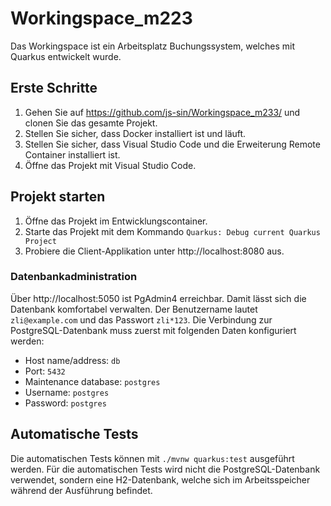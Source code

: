# Workingspace_m223
Das Workingspace ist ein Arbeitsplatz Buchungssystem, welches mit Quarkus entwickelt wurde.

## Erste Schritte

1. Gehen Sie auf https://github.com/js-sin/Workingspace_m233/ und clonen Sie das gesamte Projekt.
2. Stellen Sie sicher, dass Docker installiert ist und läuft.
3. Stellen Sie sicher, dass Visual Studio Code und die Erweiterung Remote Container installiert ist.
1. Öffne das Projekt mit Visual Studio Code.
## Projekt starten

1. Öffne das Projekt im Entwicklungscontainer.
1. Starte das Projekt mit dem Kommando `Quarkus: Debug current Quarkus Project`
1. Probiere die Client-Applikation unter http://localhost:8080 aus.

### Datenbankadministration

Über http://localhost:5050 ist PgAdmin4 erreichbar. Damit lässt sich die Datenbank komfortabel verwalten. Der Benutzername lautet `zli@example.com` und das Passwort `zli*123`. Die Verbindung zur PostgreSQL-Datenbank muss zuerst mit folgenden Daten konfiguriert werden:
 - Host name/address: `db`
 - Port: `5432`
 - Maintenance database: `postgres`
 - Username: `postgres`
 - Password: `postgres`

## Automatische Tests

Die automatischen Tests können mit `./mvnw quarkus:test` ausgeführt werden. Für die automatischen Tests wird nicht die PostgreSQL-Datenbank verwendet, sondern eine H2-Datenbank, welche sich im Arbeitsspeicher während der Ausführung befindet.